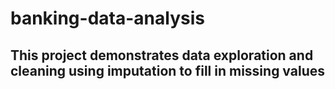 # banking-data-analysis

## This project demonstrates data exploration and cleaning using imputation to fill in missing values